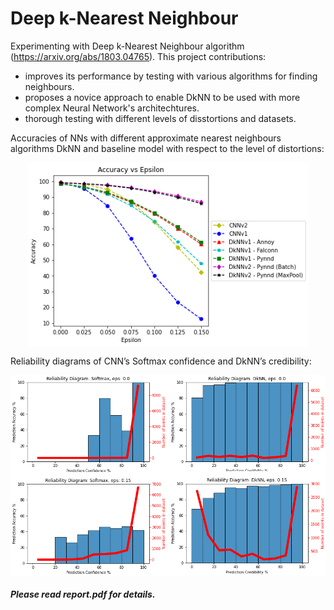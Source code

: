 # Deep k-Nearest Neighbour
Experimenting with Deep k-Nearest Neighbour algorithm (https://arxiv.org/abs/1803.04765). This project contributions:
- improves its performance by testing with various algorithms for finding neighbours.
- proposes a novice approach to enable DkNN to be used with more complex Neural Network's architechtures.
- thorough testing with different levels of disstortions and datasets.


Accuracies of NNs with different approximate nearest neighbours algorithms DkNN and baseline model with respect to the level of distortions:
<div align="center">
<img src="images/final_graph2.png"  width="450" align="center" alt="accuracies of new model">
</div>


Reliability diagrams of CNN’s Softmax confidence and DkNN’s credibility:
<div align="center">
<img src="images/plot_rel_new_2.png"  width="600" align="center" alt="accuracies of new model">
</div>

##### Please read report.pdf for details. 

